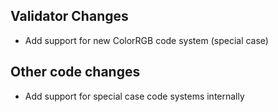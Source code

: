## Validator Changes

* Add support for new ColorRGB code system (special case)

## Other code changes

* Add support for special case code systems internally